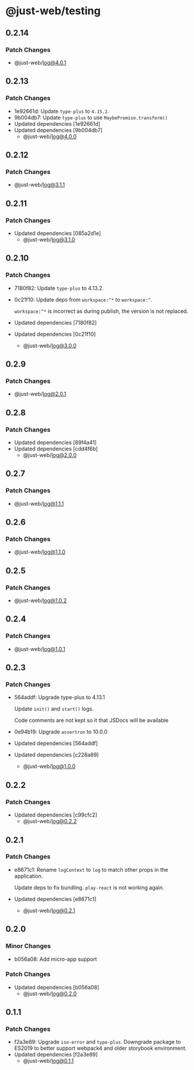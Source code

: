 # @just-web/testing

## 0.2.14

### Patch Changes

- @just-web/log@4.0.1

## 0.2.13

### Patch Changes

- 1e92661d: Update `type-plus` to `4.15.2`.
- 9b004db7: Update `type-plus` to use `MaybePromise.transform()`
- Updated dependencies [1e92661d]
- Updated dependencies [9b004db7]
  - @just-web/log@4.0.0

## 0.2.12

### Patch Changes

- @just-web/log@3.1.1

## 0.2.11

### Patch Changes

- Updated dependencies [085a2d1e]
  - @just-web/log@3.1.0

## 0.2.10

### Patch Changes

- 7180f82: Update `type-plus` to 4.13.2.
- 0c21f10: Update deps from `workspace:^*` to `workspace:^`.

  `workspace:^*` is incorrect as during publish, the version is not replaced.

- Updated dependencies [7180f82]
- Updated dependencies [0c21f10]
  - @just-web/log@3.0.0

## 0.2.9

### Patch Changes

- @just-web/log@2.0.1

## 0.2.8

### Patch Changes

- Updated dependencies [89f4a41]
- Updated dependencies [cdd4f6b]
  - @just-web/log@2.0.0

## 0.2.7

### Patch Changes

- @just-web/log@1.1.1

## 0.2.6

### Patch Changes

- @just-web/log@1.1.0

## 0.2.5

### Patch Changes

- @just-web/log@1.0.2

## 0.2.4

### Patch Changes

- @just-web/log@1.0.1

## 0.2.3

### Patch Changes

- 564addf: Upgrade type-plus to 4.13.1

  Update `init()` and `start()` logs.

  Code comments are not kept so it that JSDocs will be available

- 0e94b19: Upgrade `assertron` to 10.0.0
- Updated dependencies [564addf]
- Updated dependencies [c228a89]
  - @just-web/log@1.0.0

## 0.2.2

### Patch Changes

- Updated dependencies [c99cfc2]
  - @just-web/log@0.2.2

## 0.2.1

### Patch Changes

- e8671c1: Rename `logContext` to `log` to match other props in the application.

  Update deps to fix bundling.
  `play-react` is not working again.

- Updated dependencies [e8671c1]
  - @just-web/log@0.2.1

## 0.2.0

### Minor Changes

- b056a08: Add micro-app support

### Patch Changes

- Updated dependencies [b056a08]
  - @just-web/log@0.2.0

## 0.1.1

### Patch Changes

- f2a3e89: Upgrade `iso-error` and `type-plus`.
  Downgrade package to ES2019 to better support webpack4 and older storybook environment.
- Updated dependencies [f2a3e89]
  - @just-web/log@0.1.1

